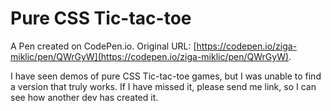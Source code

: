 # Pure CSS Tic-tac-toe

A Pen created on CodePen.io. Original URL: [https://codepen.io/ziga-miklic/pen/QWrGyW](https://codepen.io/ziga-miklic/pen/QWrGyW).

I have seen demos of pure CSS Tic-tac-toe games, but I was unable to find a version that truly works. If I have missed it, please send me link, so I can see how another dev has created it.